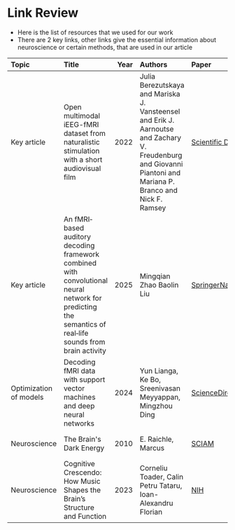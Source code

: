 # Link Review

- Here is the list of resources that we used for our work
- There are 2 key links, other links give the essential information about neuroscience or certain methods, that are used in our article    



| Topic | Title | Year | Authors | Paper | Code | Summary |
| :--- | :--- | ---: | :--- | :--- | :--- | :--- |
| Key article | Open multimodal iEEG-fMRI dataset from naturalistic stimulation with a short audiovisual film | 2022 | Julia Berezutskaya and Mariska J. Vansteensel and Erik J. Aarnoutse and Zachary V. Freudenburg and Giovanni Piantoni and Mariana P. Branco and Nick F. Ramsey | [Scientific Data](https://www.nature.com/articles/s41597-022-01173-0) | - | Describes the main dataset, that is used in article|
|Key article |An fMRI‐based auditory decoding framework combined with convolutional neural network for predicting the semantics of real‐life sounds from brain activity| 2025 | Mingqian Zhao Baolin Liu| [SpringerNatureLink](https://link.springer.com/article/10.1007/s10489-024-05873-5)| - |show the way to deal with audio data, the corellation between sounds and fMRI is constructed|
| Optimization of models| Decoding fMRI data with support vector machines and deep neural networks | 2024 | Yun Lianga, Ke Bo, Sreenivasan Meyyappan, Mingzhou Ding| [ScienceDirect](https://www.sciencedirect.com/science/article/pii/S0165027023002236)| - | show the difference between linear and nonlinear models in neuroscience task| 
|Neuroscience| The Brain's Dark Energy | 2010 | E. Raichle, Marcus | [SCIAM](https://www.scientificamerican.com/article/the-brains-dark-energy/) | - | information about the work of brain|
|Neuroscience| Cognitive Crescendo: How Music Shapes the Brain’s Structure and Function | 2023 | Corneliu Toader, Calin Petru Tataru, Ioan-Alexandru Florian | [NIH](https://pmc.ncbi.nlm.nih.gov/articles/PMC10605363/) | - | treatment with music|








